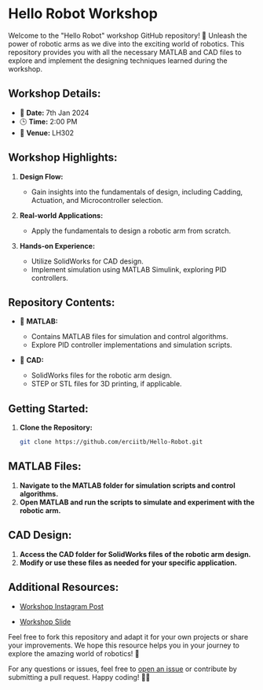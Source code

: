 # Hello Robot Workshop

Welcome to the "Hello Robot" workshop GitHub repository! 🤖 Unleash the power of robotic arms as we dive into the exciting world of robotics. This repository provides you with all the necessary MATLAB and CAD files to explore and implement the designing techniques learned during the workshop.

## Workshop Details:

- 📅 **Date:** 7th Jan 2024
- 🕒 **Time:** 2:00 PM
- 📍 **Venue:** LH302

## Workshop Highlights:

1. **Design Flow:**
   - Gain insights into the fundamentals of design, including Cadding, Actuation, and Microcontroller selection.
  
2. **Real-world Applications:**
   - Apply the fundamentals to design a robotic arm from scratch.

3. **Hands-on Experience:**
   - Utilize SolidWorks for CAD design.
   - Implement simulation using MATLAB Simulink, exploring PID controllers.

## Repository Contents:

- 📁 **MATLAB:**
   - Contains MATLAB files for simulation and control algorithms.
   - Explore PID controller implementations and simulation scripts.

- 📁 **CAD:**
   - SolidWorks files for the robotic arm design.
   - STEP or STL files for 3D printing, if applicable.

## Getting Started:

1. **Clone the Repository:**
   ```bash
   git clone https://github.com/erciitb/Hello-Robot.git
   ```

## MATLAB Files:

1. **Navigate to the MATLAB folder for simulation scripts and control algorithms.**
2. **Open MATLAB and run the scripts to simulate and experiment with the robotic arm.**

## CAD Design:

1. **Access the CAD folder for SolidWorks files of the robotic arm design.**
2. **Modify or use these files as needed for your specific application.**

## Additional Resources:

- [Workshop Instagram Post](https://www.instagram.com/p/C1vgfP2xhWU/?igsh=MWlmcHZoZXR2a2ltZw==)

- [Workshop Slide](https://drive.google.com/file/d/1dQz_sPMRREvF9j49NMuj-vUL8hUepjpp/view?usp=sharing)

Feel free to fork this repository and adapt it for your own projects or share your improvements. We hope this resource helps you in your journey to explore the amazing world of robotics! 🚀

For any questions or issues, feel free to [open an issue](https://github.com/erciitb/Hello-Robot/issues) or contribute by submitting a pull request. Happy coding! 🤖✨

